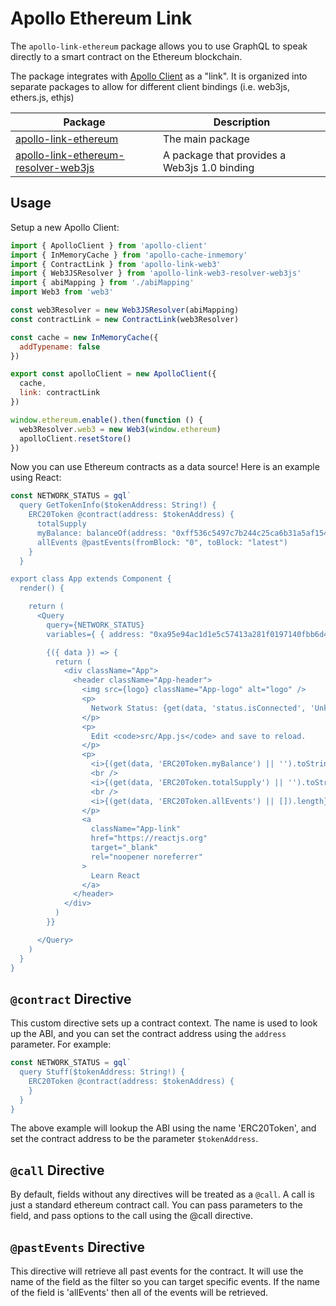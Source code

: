 # Apollo Ethereum Link

The `apollo-link-ethereum` package allows you to use GraphQL to speak directly to a smart contract on the Ethereum blockchain.

The package integrates with [Apollo Client](https://www.apollographql.com) as a "link".  It is organized into separate packages to allow for different client bindings (i.e. web3js, ethers.js, ethjs)

| Package | Description |
| --- | --- |
| [apollo-link-ethereum](./packages/apollo-link-ethereum/README.md) | The main package |
| [apollo-link-ethereum-resolver-web3js](./packages/apollo-link-ethereum-resolver-web3js) | A package that provides a Web3js 1.0 binding |

## Usage

Setup a new Apollo Client:

```javascript
import { ApolloClient } from 'apollo-client'
import { InMemoryCache } from 'apollo-cache-inmemory'
import { ContractLink } from 'apollo-link-web3'
import { Web3JSResolver } from 'apollo-link-web3-resolver-web3js'
import { abiMapping } from './abiMapping'
import Web3 from 'web3'

const web3Resolver = new Web3JSResolver(abiMapping)
const contractLink = new ContractLink(web3Resolver)

const cache = new InMemoryCache({
  addTypename: false
})

export const apolloClient = new ApolloClient({
  cache,
  link: contractLink
})

window.ethereum.enable().then(function () {
  web3Resolver.web3 = new Web3(window.ethereum)
  apolloClient.resetStore()
})
```

Now you can use Ethereum contracts as a data source!  Here is an example using React:

```jsx
const NETWORK_STATUS = gql`
  query GetTokenInfo($tokenAddress: String!) {
    ERC20Token @contract(address: $tokenAddress) {
      totalSupply
      myBalance: balanceOf(address: "0xff536c5497c7b244c25ca6b31a5af1545d0c6184")
      allEvents @pastEvents(fromBlock: "0", toBlock: "latest")
    }
  }

export class App extends Component {
  render() {

    return (
      <Query
        query={NETWORK_STATUS}
        variables={ { address: "0xa95e94ac1d1e5c57413a281f0197140fbb6d4ccf" } }>

        {({ data }) => {
          return (
            <div className="App">
              <header className="App-header">
                <img src={logo} className="App-logo" alt="logo" />
                <p>
                  Network Status: {get(data, 'status.isConnected', 'Unknown')}
                </p>
                <p>
                  Edit <code>src/App.js</code> and save to reload.
                </p>
                <p>
                  <i>{(get(data, 'ERC20Token.myBalance') || '').toString()}</i>
                  <br />
                  <i>{(get(data, 'ERC20Token.totalSupply') || '').toString()}</i>
                  <br />
                  <i>{(get(data, 'ERC20Token.allEvents') || []).length}</i>
                </p>
                <a
                  className="App-link"
                  href="https://reactjs.org"
                  target="_blank"
                  rel="noopener noreferrer"
                >
                  Learn React
                </a>
              </header>
            </div>
          )
        }}

      </Query>
    )
  }
}
```

## `@contract` Directive

This custom directive sets up a contract context.  The name is used to look up the ABI, and you can set the contract address using the `address` parameter.  For example:

```javascript
const NETWORK_STATUS = gql`
  query Stuff($tokenAddress: String!) {
    ERC20Token @contract(address: $tokenAddress) {
    }
  }
}
```

The above example will lookup the ABI using the name 'ERC20Token', and set the contract address to be the parameter `$tokenAddress`.

## `@call` Directive

By default, fields without any directives will be treated as a `@call`.  A call is just a standard ethereum contract call.  You can pass parameters to the field, and pass options to the call using the @call directive.

## `@pastEvents` Directive

This directive will retrieve all past events for the contract.  It will use the name of the field as the filter so you can target specific events.  If the name of the field is 'allEvents' then all of the events will be retrieved.
